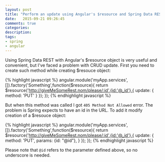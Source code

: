 ```yaml
---
layout: post
title: "Perform an update using Angular's $resource and Spring Data REST"
date:   2015-09-21 09:26:45
comments: true
categories:
description:  
tags: 
- spring
- angular
---
```


Using Spring Data REST with Angular's $resource object is very useful and convenient, but I've faced a problem with CRUD update. 
First you need to create such method while creating $resouce object:

{% highlight javascript %}
angular.module('myApp.services',[]).factory('Something',function($resource){
  return  $resource('http://giveMeSomeRest.nom/please/:id',{id:'@_id'},{
      update: {
        method: 'PUT'
      }
  });
});
{% endhighlight javascript %}

But when this method was called I got `405 Method Not Allowed` error. The problem is Spring expects to have an id in the URL. To add it modify creation of a $resouce object:

{% highlight javascript %}
angular.module('myApp.services',[]).factory('Something',function($resource){
  return  $resource('http://giveMeSomeRest.nom/please/:id',{id:'@_id'},{
      update: {
        method: 'PUT',
        params: {id: "@id"},
      }
  });
});
{% endhighlight javascript %}

Please note that `@id` refers to the parameter defined above, so no underscore is needed.

